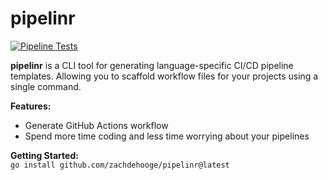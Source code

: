 # pipelinr

[![Pipeline Tests](https://github.com/Zachdehooge/pipelinr/actions/workflows/pipelines.yml/badge.svg?branch=main)](https://github.com/Zachdehooge/pipelinr/actions/workflows/pipelines.yml)

**pipelinr** is a CLI tool for generating language-specific CI/CD pipeline templates. Allowing you to scaffold workflow files for your projects using a single command.

**Features:**
- Generate GitHub Actions workflow
- Spend more time coding and less time worrying about your pipelines 

**Getting Started:**  
`go install github.com/zachdehooge/pipelinr@latest`
